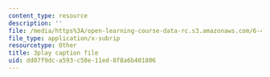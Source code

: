 ```yaml
---
content_type: resource
description: ''
file: /media/https%3A/open-learning-course-data-rc.s3.amazonaws.com/6-451-principles-of-digital-communication-ii-spring-2005/dd07f9dca593c50e11ed8f8a6b401806_4HtXKIbiOvI.srt
file_type: application/x-subrip
resourcetype: Other
title: 3play caption file
uid: dd07f9dc-a593-c50e-11ed-8f8a6b401806
---
```


